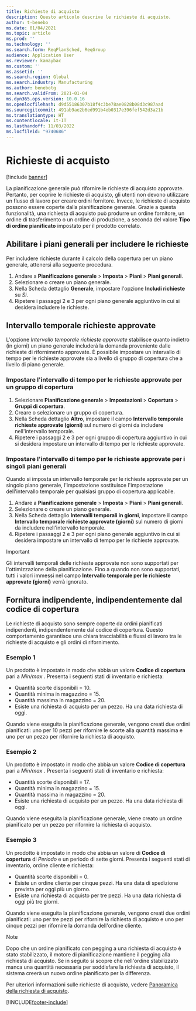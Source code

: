 ```yaml
---
title: Richieste di acquisto
description: Questo articolo descrive le richieste di acquisto.
author: t-benebo
ms.date: 01/04/2021
ms.topic: article
ms.prod: ''
ms.technology: ''
ms.search.form: ReqPlanSched, ReqGroup
audience: Application User
ms.reviewer: kamaybac
ms.custom: ''
ms.assetid: ''
ms.search.region: Global
ms.search.industry: Manufacturing
ms.author: benebotg
ms.search.validFrom: 2021-01-04
ms.dyn365.ops.version: 10.0.16
ms.openlocfilehash: d9d55186307b18f4c3be78ae0828b08d3c987aad
ms.sourcegitcommit: 491ab9ae2b6ed991b4eb0317e396fef542d3a21b
ms.translationtype: HT
ms.contentlocale: it-IT
ms.lasthandoff: 11/03/2022
ms.locfileid: "9740686"
---
```

# <a name="purchase-requisitions"></a>Richieste di acquisto

[!include [banner](../../includes/banner.md)]

La pianificazione generale può rifornire le richieste di acquisto approvate. Pertanto, per coprire le richieste di acquisto, gli utenti non devono utilizzare un flusso di lavoro per creare ordini fornitore. Invece, le richieste di acquisto possono essere coperte dalla pianificazione generale. Grazie a questa funzionalità, una richiesta di acquisto può produrre un ordine fornitore, un ordine di trasferimento o un ordine di produzione, a seconda del valore **Tipo di ordine pianificato** impostato per il prodotto correlato.

## <a name="enable-master-plans-to-include-requisitions"></a>Abilitare i piani generali per includere le richieste

Per includere richieste durante il calcolo della copertura per un piano generale, attenersi alla seguente procedura.

1. Andare a **Pianificazione generale** \> **Imposta** \> **Piani** \> **Piani generali**.
1. Selezionare o creare un piano generale.
1. Nella Scheda dettaglio **Generale**, impostare l'opzione **Includi richieste** su *Sì*.
1. Ripetere i passaggi 2 e 3 per ogni piano generale aggiuntivo in cui si desidera includere le richieste.

## <a name="approved-requisitions-time-fence"></a>Intervallo temporale richieste approvate

L'opzione *Intervallo temporale richieste approvate* stabilisce quanto indietro (in giorni) un piano generale includerà la domanda proveniente dalle richieste di rifornimento approvate. È possibile impostare un intervallo di tempo per le richieste approvate sia a livello di gruppo di copertura che a livello di piano generale.

### <a name="set-the-approved-requisitions-time-fence-for-a-coverage-group"></a>Impostare l'intervallo di tempo per le richieste approvate per un gruppo di copertura

1. Selezionare **Pianificazione generale** \> **Impostazioni** \> **Copertura** \> **Gruppi di copertura**.
1. Creare o selezionare un gruppo di copertura.
1. Nella Scheda dettaglio **Altro**, impostare il campo **Intervallo temporale richieste approvate (giorni)** sul numero di giorni da includere nell'intervallo temporale.
1. Ripetere i passaggi 2 e 3 per ogni gruppo di copertura aggiuntivo in cui si desidera impostare un intervallo di tempo per le richieste approvate.

### <a name="set-the-approved-requisitions-time-fence-for-individual-master-plans"></a>Impostare l'intervallo di tempo per le richieste approvate per i singoli piani generali

Quando si imposta un intervallo temporale per le richieste approvate per un singolo piano generale, l'impostazione sostituisce l'impostazione dell'intervallo temporale per qualsiasi gruppo di copertura applicabile.

1. Andare a **Pianificazione generale** \> **Imposta** \> **Piani** \> **Piani generali**.
1. Selezionare o creare un piano generale.
1. Nella Scheda dettaglio **Intervalli temporali in giorni**, impostare il campo **Intervallo temporale richieste approvate (giorni)** sul numero di giorni da includere nell'intervallo temporale.
1. Ripetere i passaggi 2 e 3 per ogni piano generale aggiuntivo in cui si desidera impostare un intervallo di tempo per le richieste approvate.

> [!IMPORTANT]
> Gli intervalli temporali delle richieste approvate non sono supportati per l'ottimizzazione della pianificazione. Fino a quando non sono supportati, tutti i valori immessi nel campo **Intervallo temporale per le richieste approvate (giorni)** verrà ignorato.

## <a name="independent-supply-regardless-of-coverage-code"></a>Fornitura indipendente, indipendentemente dal codice di copertura

Le richieste di acquisto sono sempre coperte da ordini pianificati indipendenti, indipendentemente dal codice di copertura. Questo comportamento garantisce una chiara tracciabilità e flussi di lavoro tra le richieste di acquisto e gli ordini di rifornimento.

### <a name="example-1"></a>Esempio 1

Un prodotto è impostato in modo che abbia un valore **Codice di copertura** pari a *Min/max* . Presenta i seguenti stati di inventario e richiesta:

- Quantità scorte disponibili = 10.
- Quantità minima in magazzino = 15.
- Quantità massima in magazzino = 20.
- Esiste una richiesta di acquisto per un pezzo. Ha una data richiesta di oggi.

Quando viene eseguita la pianificazione generale, vengono creati due ordini pianificati: uno per 10 pezzi per rifornire le scorte alla quantità massima e uno per un pezzo per rifornire la richiesta di acquisto.

### <a name="example-2"></a>Esempio 2

Un prodotto è impostato in modo che abbia un valore **Codice di copertura** pari a *Min/max* . Presenta i seguenti stati di inventario e richiesta:

- Quantità scorte disponibili = 17.
- Quantità minima in magazzino = 15.
- Quantità massima in magazzino = 20.
- Esiste una richiesta di acquisto per un pezzo. Ha una data richiesta di oggi.

Quando viene eseguita la pianificazione generale, viene creato un ordine pianificato per un pezzo per rifornire la richiesta di acquisto.

### <a name="example-3"></a>Esempio 3

Un prodotto è impostato in modo che abbia un valore di **Codice di copertura** di *Periodo* e un periodo di sette giorni. Presenta i seguenti stati di inventario, ordine cliente e richiesta:

- Quantità scorte disponibili = 0.
- Esiste un ordine cliente per cinque pezzi. Ha una data di spedizione prevista per oggi più un giorno.
- Esiste una richiesta di acquisto per tre pezzi. Ha una data richiesta di oggi più tre giorni.

Quando viene eseguita la pianificazione generale, vengono creati due ordini pianificati: uno per tre pezzi per rifornire la richiesta di acquisto e uno per cinque pezzi per rifornire la domanda dell'ordine cliente.

> [!NOTE]
> Dopo che un ordine pianificato con pegging a una richiesta di acquisto è stato stabilizzato, il motore di pianificazione mantiene il pegging alla richiesta di acquisto. Se in seguito si scopre che nell'ordine stabilizzato manca una quantità necessaria per soddisfare la richiesta di acquisto, il sistema creerà un nuovo ordine pianificato per la differenza.

Per ulteriori informazioni sulle richieste di acquisto, vedere [Panoramica della richiesta di acquisto](../../procurement/purchase-requisitions-overview.md).


[!INCLUDE[footer-include](../../../includes/footer-banner.md)]